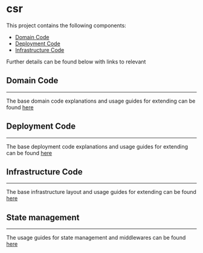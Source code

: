 # csr

This project contains the following components:

- [Domain Code](<##Domain\ \Code>)
- [Deployment Code](<##Deployment\ \Code>)
- [Infrastructure Code](<##Infrastructure\ \Code>)

Further details can be found below with links to relevant

<!--
This will be replaced by the cli depending on what selections were made during the bootstrap process
-->

## Domain Code

---

The base domain code explanations and usage guides for extending can be found
[here](./domain.md)

## Deployment Code

---

The base deployment code explanations and usage guides for extending can be
found [here](deployment.md)

## Infrastructure Code

---

The base infrastructure layout and usage guides for extending can be found
[here](./infrastructure.md)

## State management

---

The usage guides for state management and middlewares can be found
[here](state-management.md)
